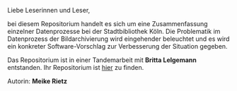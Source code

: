Liebe Leserinnen und Leser,

bei diesem Repositorium handelt es sich um eine Zusammenfassung einzelner Datenprozesse bei der Stadtbibliothek Köln. Die Problematik im Datenprozess der Bildarchivierung wird eingehender beleuchtet und es wird ein konkreter Software-Vorschlag zur Verbesserung der Situation gegeben. 

Das Repositorium ist in einer Tandemarbeit mit **Britta Lelgemann** entstanden. Ihr Repositorium ist [hier](https://github.com/BLelgemann/malis_aufgabe-T9-1) zu finden.

Autorin: **Meike Rietz**
